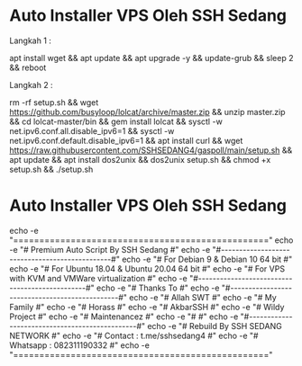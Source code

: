 # Auto Installer VPS Oleh SSH Sedang

Langkah 1 :

apt install wget && apt update && apt upgrade -y && update-grub && sleep 2 && reboot

Langkah 2 :

rm -rf setup.sh && wget https://github.com/busyloop/lolcat/archive/master.zip && unzip master.zip && cd lolcat-master/bin && gem install lolcat && sysctl -w net.ipv6.conf.all.disable_ipv6=1 && sysctl -w net.ipv6.conf.default.disable_ipv6=1 && apt install curl && wget https://raw.githubusercontent.com/SSHSEDANG4/gaspoll/main/setup.sh && apt update && apt install dos2unix && dos2unix setup.sh && chmod +x setup.sh && ./setup.sh

# Auto Installer VPS Oleh SSH Sedang
echo -e "================================================="
echo -e "#     Premium Auto Script By SSH Sedang         #"
echo -e "#-----------------------------------------------#"
echo -e "# For Debian 9 & Debian 10 64 bit               #"
echo -e "# For Ubuntu 18.04 & Ubuntu 20.04 64 bit        #"
echo -e "# For VPS with KVM and VMWare virtualization    #"
echo -e "#-----------------------------------------------#"
echo -e "# Thanks To                                     #"
echo -e "#-----------------------------------------------#"
echo -e "# Allah SWT                                     #"
echo -e "# My Family                                     #"
echo -e "# Horass                                        #"
echo -e "# AkbarSSH                                      #"
echo -e "# Wildy Project                                 #"
echo -e "# Maintenancez                                  #"
echo -e "#                                               #"
echo -e "#-----------------------------------------------#"
echo -e "# Rebuild By SSH SEDANG NETWORK                 #"
echo -e "# Contact : t.me/sshsedang4                     #"
echo -e "# Whatsapp : 082311190332                       #"
echo -e "================================================="
